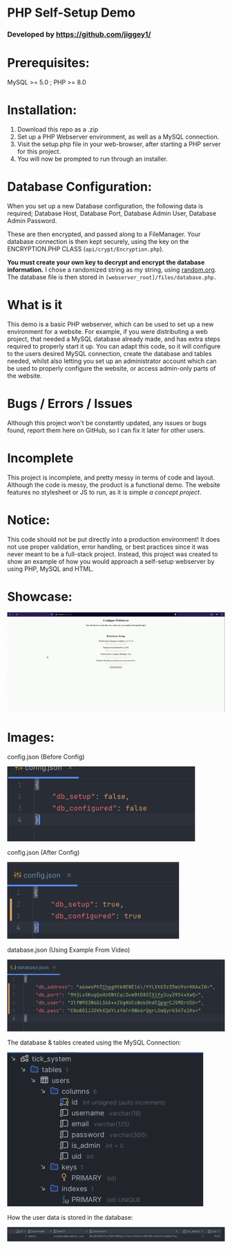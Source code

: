 # PHP Self-Setup Demo
### Developed by https://github.com/jiggey1/

# Prerequisites:
MySQL >= 5.0 ; PHP >= 8.0

# Installation:
1) Download this repo as a .zip
2) Set up a PHP Webserver environment, as well as a MySQL connection.
3) Visit the setup.php file in your web-browser, after starting a PHP server for this project.
4) You will now be prompted to run through an installer.

# Database Configuration:
When you set up a new Database configuration, the following data is required; Database Host, Database Port, Database Admin User, Database Admin Password.

These are then encrypted, and passed along to a FileManager. Your database connection is then kept securely, using the key on the ENCRYPTION.PHP CLASS (`api/crypt/Encryption.php`).

**You must create your own key to decrypt and encrypt the database information.** I chose a randomized string as my string, using [random.org](https://random.org). The database file is then stored in `[webserver_root]/files/database.php.`

# What is it
This demo is a basic PHP webserver, which can be used to set up a new environment for a website. For example, if you were distributing a web project, that needed a MySQL database already made, and has extra steps required to properly start it up. You can adapt this code, so it will configure to the users desired MySQL connection, create the database and tables needed, whilst also letting you set up an administrator account which can be used to properly configure the website, or access admin-only parts of the website.

# Bugs / Errors / Issues
Although this project won't be constantly updated, any issues or bugs found, report them here on GitHub, so I can fix it later for other users.

# Incomplete
This project is incomplete, and pretty messy in terms of code and layout.
Although the code is messy, the product is a functional demo. The website features no stylesheet or JS to run, as it is simple *a concept project*.

# Notice:
This code should not be put directly into a production environment! It does not use proper validation, error handling, or best practices since it was never meant to be a full-stack project. Instead, this project was created to show an example of how you would approach a self-setup webserver by using PHP, MySQL and HTML.

# Showcase:

![config.json before configuration](https://github.com/jiggey1/PHP-Self-Setup/blob/main/assets/images/demo.gif)

# Images:

config.json (Before Config)

![config.json before configuration](https://github.com/jiggey1/PHP-Self-Setup/blob/main/assets/images/before_config.png)

config.json (After Config)

![config.json after configuration](https://github.com/jiggey1/PHP-Self-Setup/blob/main/assets/images/after_config.png)

database.json (Using Example From Video)

![config.json after configuration](https://github.com/jiggey1/PHP-Self-Setup/blob/main/assets/images/example_db_file.png)

The database & tables created using the MySQL Connection:

![config.json after configuration](https://github.com/jiggey1/PHP-Self-Setup/blob/main/assets/images/database_created.png)

How the user data is stored in the database:

![config.json after configuration](https://github.com/jiggey1/PHP-Self-Setup/blob/main/assets/images/data_stored.png)
